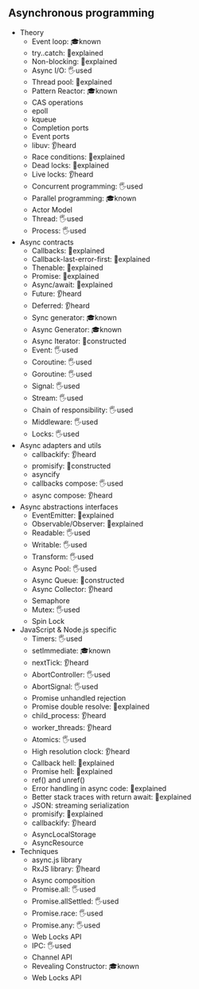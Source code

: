 ## Asynchronous programming

- Theory
  - Event loop: 🎓known
  - try..catch: 🙋explained
  - Non-blocking: 🙋explained
  - Async I/O: 🖐️used
  - Thread pool: 🙋explained 
  - Pattern Reactor: 🎓known
  - CAS operations
  - epoll
  - kqueue
  - Completion ports
  - Event ports
  - libuv: 👂heard
  - Race conditions: 🙋explained
  - Dead locks: 🙋explained
  - Live locks: 👂heard
  - Concurrent programming: 🖐️used
  - Parallel programming: 🎓known
  - Actor Model
  - Thread: 🖐️used
  - Process: 🖐️used
- Async contracts
  - Callbacks: 🙋explained
  - Callback-last-error-first: 🙋explained
  - Thenable: 🙋explained
  - Promise: 🙋explained
  - Async/await: 🙋explained
  - Future: 👂heard
  - Deferred: 👂heard
  - Sync generator: 🎓known
  - Async Generator: 🎓known
  - Async Iterator: 🚀constructed
  - Event: 🖐️used
  - Coroutine: 🖐️used
  - Goroutine: 🖐️used
  - Signal: 🖐️used
  - Stream: 🖐️used
  - Chain of responsibility: 🖐️used
  - Middleware: 🖐️used
  - Locks: 🖐️used
- Async adapters and utils
  - callbackify: 👂heard
  - promisify: 🚀constructed
  - asyncify
  - callbacks compose: 🖐️used
  - async compose: 👂heard
- Async abstractions interfaces
  - EventEmitter: 🙋explained
  - Observable/Observer: 🙋explained
  - Readable: 🖐️used
  - Writable: 🖐️used
  - Transform: 🖐️used
  - Async Pool: 🖐️used
  - Async Queue: 🚀constructed
  - Async Collector: 👂heard
  - Semaphore
  - Mutex: 🖐️used
  - Spin Lock
- JavaScript & Node.js specific
  - Timers: 🖐️used
  - setImmediate: 🎓known
  - nextTick: 👂heard
  - AbortController: 🖐️used
  - AbortSignal: 🖐️used
  - Promise unhandled rejection
  - Promise double resolve: 🙋explained
  - child_process: 👂heard
  - worker_threads: 👂heard
  - Atomics: 🖐️used
  - High resolution clock: 👂heard
  - Callback hell: 🙋explained
  - Promise hell: 🙋explained
  - ref() and unref()
  - Error handling in async code: 🙋explained
  - Better stack traces with return await: 🙋explained
  - JSON: streaming serialization
  - promisify: 🙋explained
  - callbackify: 👂heard
  - AsyncLocalStorage
  - AsyncResource
- Techniques
  - async.js library
  - RxJS library: 👂heard
  - Async composition
  - Promise.all: 🖐️used
  - Promise.allSettled: 🖐️used
  - Promise.race: 🖐️used
  - Promise.any: 🖐️used
  - Web Locks API
  - IPC: 🖐️used
  - Channel API
  - Revealing Constructor: 🎓known
  - Web Locks API
